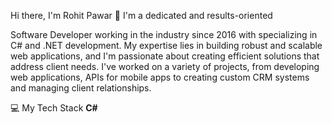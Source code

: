 Hi there, I'm Rohit Pawar 👋
I'm a dedicated and results-oriented 

Software Developer working in the industry since 2016 with specializing in C# and .NET development. My expertise lies in building robust and scalable web applications, and I'm passionate about creating efficient solutions that address client needs. I've worked on a variety of projects, from developing web applications,  APIs for mobile apps to creating custom CRM systems and managing client relationships.

💻 My Tech Stack
 <b>C#</b>
